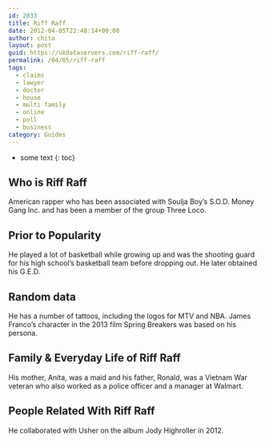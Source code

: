 ```yaml
---
id: 2833
title: Riff Raff
date: 2012-04-05T22:48:14+00:00
author: chito
layout: post
guid: https://ukdataservers.com/riff-raff/
permalink: /04/05/riff-raff
tags:
  - claims
  - lawyer
  - doctor
  - house
  - multi family
  - online
  - poll
  - business
category: Guides
---
```


* some text
{: toc}
          
          
## Who is  Riff Raff
                  
                  
                  
American rapper who has been associated with Soulja Boy&#8217;s S.O.D. Money Gang Inc. and has been a member of the group Three Loco.
                  
                
                
                
## Prior to Popularity 
                  
                  
                  
He played a lot of basketball while growing up and was the shooting guard for his high school&#8217;s basketball team before dropping out. He later obtained his G.E.D.
                  
                
                
                
## Random data 
                  
                  
                  
He has a number of tattoos, including the logos for MTV and NBA. James Franco&#8217;s character in the 2013 film Spring Breakers was based on his persona.
                  
                
                
                
## Family & Everyday Life of Riff Raff
                  
                  
                  
His mother, Anita, was a maid and his father, Ronald, was a Vietnam War veteran who also worked as a police officer and a manager at Walmart.
                  
                
                
                
## People Related With  Riff Raff
                  
                  
                  
He collaborated with Usher on the album Jody Highroller in 2012.
                  
                
              
            
          
          
          
    
    
  
